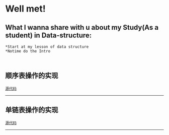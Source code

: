 Well met!
===
What I wanna share with u about my Study(As a student) in Data-structure:<br>
---
    *Start at my lesson of data structure 
    *Notime do the Intro
    <br>
顺序表操作的实现
---
[`源代码`](https://github.com/Shylcok/data-structure/blob/master/SeqLsit.c)


---
单链表操作的实现
---
[`源代码`](https://github.com/Shylcok/data-structure/blob/master/SLNode.c)



---

